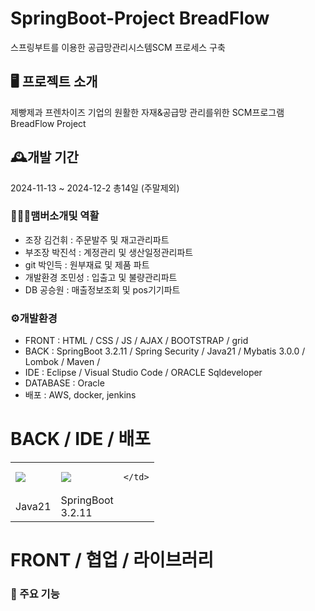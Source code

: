 # SpringBoot-Project BreadFlow
스프링부트를 이용한 공급망관리시스템SCM 프로세스 구축

## 🖥️ 프로젝트 소개
제빵제과 프렌차이즈 기업의 원활한 자재&공급망 관리를위한  SCM프로그램 BreadFlow Project

## 🕰️개발 기간
2024-11-13 ~ 2024-12-2 총14일 (주말제외)

### 🧑‍🤝‍🧑맴버소개및 역활
- 조장 김건휘 : 주문발주 및 재고관리파트
- 부조장 박진석 : 계정관리 및 생산일정관리파트
- git 박인득 : 원부재료 및 제품 파트
- 개발환경 조민성 : 입출고 및 불량관리파트
- DB 공승원 :  매출정보조회 및 pos기기파트

### ⚙️개발환경


- FRONT : HTML / CSS / JS / AJAX / BOOTSTRAP / grid
- BACK : SpringBoot 3.2.11 / Spring Security / Java21 / Mybatis 3.0.0 / Lombok / Maven /
- IDE : Eclipse / Visual Studio Code / ORACLE Sqldeveloper
- DATABASE :  Oracle
- 배포 : AWS, docker, jenkins

BACK / IDE / 배포
=========
<table>
  <tr>
    <td>
      <img src="https://img.icons8.com/?size=100&id=13679&format=png&color=000000">
    </td>
    <td>
      <img src="https://img.icons8.com/?size=100&id=90519&format=png&color=000000">
    </td>
    <td>
      
    </td>
  </tr>
  <tr>
    <td>
     Java21
    </td>
    <td>
      SpringBoot<br>3.2.11
    </td>
  </tr>
  
</table>

FRONT / 협업 / 라이브러리
=========================

### 📌 주요 기능

